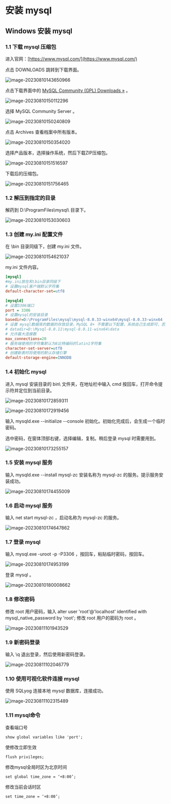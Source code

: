 # 安装 mysql

## Windows 安装 mysql

### 1.1 下载 mysql 压缩包

进入官网：[https://www.mysql.com/](https://www.mysql.com/)

点击 DOWNLOADS 跳转到下载界面。

![image-20230810143650966](./image-20230810143650966.png)

点击下载界面中的 [MySQL Community (GPL) Downloads »](https://dev.mysql.com/downloads/) 。

![image-20230810150112296](./image-20230810150112296.png)

选择 MySQL Community Server 。

![image-20230810150240809](./image-20230810150240809.png)

点击 Archives 查看档案中所有版本。

![image-20230810150354020](./image-20230810150354020.png)

选择产品版本，选择操作系统，然后下载ZIP压缩包。

![image-20230810151516597](./image-20230810151516597.png)

下载后的压缩包。

![image-20230810151756465](./image-20230810151756465.png)

### 1.2 解压到指定的目录

解药到 D:\ProgramFiles\mysql\ 目录下。

![image-20230810153030603](./image-20230810153030603.png)

### 1.3 创建 my.ini 配置文件

在 \bin 目录同级下，创建 my.ini 文件。

![image-20230810154621037](./image-20230810154621037.png)

my.ini 文件内容。

```ini
[mysql]
#my.ini放在和\bin目录同级下
# 设置mysql客户端默认字符集
default-character-set=utf8
 
[mysqld]
# 设置3306端口
port = 3306
# 设置mysql的安装目录
basedir=D:\ProgramFiles\mysql\mysql-8.0.33-winx64\mysql-8.0.33-winx64
# 设置 mysql数据库的数据的存放目录，MySQL 8+ 不需要以下配置，系统自己生成即可，否则有可能报错
# datadir=D:\Mysql-8.0.11\mysql-8.0.11-winx64\data
# 允许最大连接数
max_connections=20
# 服务端使用的字符集默认为8比特编码的latin1字符集
character-set-server=utf8
# 创建新表时将使用的默认存储引擎
default-storage-engine=INNODB
```

### 1.4 初始化 mysql

进入 mysql 安装目录的 bin\ 文件夹，在地址栏中输入 cmd 按回车，打开命令提示符并定位到当前目录。

![image-20230810172859311](./image-20230810172859311.png)

![image-20230810172919456](./image-20230810172919456.png)

输入 mysqld.exe --initialize --console 初始化。初始化完成后，会生成一个临时密码。

选中密码，在窗体顶部右键，选择编辑，复制。稍后登录 mysql 时需要用到。

![image-20230810173255157](./image-20230810173255157.png)

### 1.5 安装 mysql 服务

输入 mysqld.exe --install mysql-zc 安装名称为 mysql-zc 的服务。提示服务安装成功。

![image-20230810174455009](./image-20230810174455009.png)

### 1.6 启动 mysql 服务

输入 net start mysql-zc ，启动名称为 mysql-zc 的服务。

![image-20230810174647862](./image-20230810174647862.png)

### 1.7 登录 mysql

输入 mysql.exe -uroot -p -P3306 ，按回车，粘贴临时密码，按回车。

![image-20230810174953199](./image-20230810174953199.png)

登录 mysql 。

![image-20230810180008662](./image-20230810180008662.png)

### 1.8 修改密码

修改 root 用户密码，输入 alter user 'root'@'localhost' identified with mysql_native_password by 'root'; 修改 root 用户的密码为 root 。

![image-20230811101943529](./image-20230811101943529.png)

### 1.9 新密码登录

输入 \q 退出登录，然后使用新密码登录。

![image-20230811102046779](./image-20230811102046779.png)

### 1.10 使用可视化软件连接 mysql

使用 SQLyog 连接本地 mysql 数据库，连接成功。

![image-20230811102315489](./image-20230811102315489.png)

### 1.11 mysql命令

查看端口号

```mysql
show global variables like 'port';
```

使修改立即生效

```mysql
flush privileges;
```

修改mysql全局时区为北京时间

```mysql
set global time_zone = ‘+8:00’;
```

修改当前会话时区

```mysql
set time_zone = ‘+8:00’;
```






































